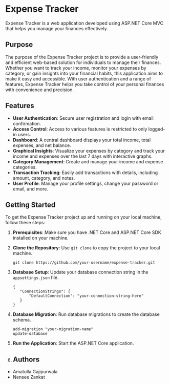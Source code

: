 # Expense Tracker

Expense Tracker is a web application developed using ASP.NET Core MVC that helps you manage your finances effectively.

## Purpose

The purpose of the Expense Tracker project is to provide a user-friendly and efficient web-based solution for individuals to manage their finances. Whether you want to track your income, monitor your expenses by category, or gain insights into your financial habits, this application aims to make it easy and accessible. With user authentication and a range of features, Expense Tracker helps you take control of your personal finances with convenience and precision.

## Features

- **User Authentication**: Secure user registration and login with email confirmation.
- **Access Control**: Access to various features is restricted to only logged-in users.
- **Dashboard**: A central dashboard displays your total income, total expenses, and net balance.
- **Graphical Insights**: Visualize your expenses by category and track your income and expenses over the last 7 days with interactive graphs.
- **Category Management**: Create and manage your income and expense categories.
- **Transaction Tracking**: Easily add transactions with details, including amount, category, and notes.
- **User Profile**: Manage your profile settings, change your password or email, and more.

## Getting Started

To get the Expense Tracker project up and running on your local machine, follow these steps:

1. **Prerequisites**: Make sure you have .NET Core and ASP.NET Core SDK installed on your machine.

2. **Clone the Repository**: Use `git clone` to copy the project to your local machine.

   ```shell
   git clone https://github.com/your-username/expense-tracker.git

3. **Database Setup**: Update your database connection string in the `appsettings.json` file.

   ```shell
   {
      "ConnectionStrings": {
          "DefaultConnection": "your-connection-string-here"
      }
   }
   
4. **Database Migration**: Run database migrations to create the database schema.

   ```shell
   add-migration "your-migration-name"
   update-database

5. **Run the Application**: Start the ASP.NET Core application.
6. ## Authors

- Amatulla Gajipurwala
- Nensee Zankat
